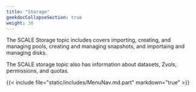 ```yaml
---
title: "Storage"
geekdocCollapseSection: true
weight: 30
---
```


The SCALE Storage topic includes covers importing, creating, and managing pools, creating and managing snapshots, and importaing and managing disks. 

The SCALE storage topic also has information about datasets, Zvols, permissions, and quotas.

{{< include file="static/includes/MenuNav.md.part" markdown="true" >}}
